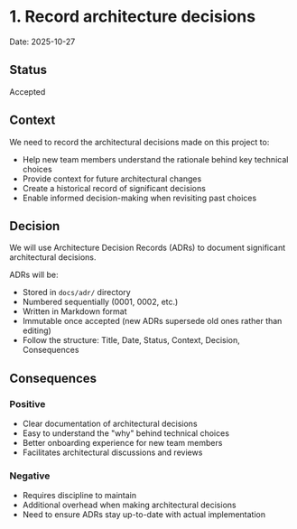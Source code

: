 # 1. Record architecture decisions

Date: 2025-10-27

## Status

Accepted

## Context

We need to record the architectural decisions made on this project to:

- Help new team members understand the rationale behind key technical choices
- Provide context for future architectural changes
- Create a historical record of significant decisions
- Enable informed decision-making when revisiting past choices

## Decision

We will use Architecture Decision Records (ADRs) to document significant architectural decisions.

ADRs will be:

- Stored in `docs/adr/` directory
- Numbered sequentially (0001, 0002, etc.)
- Written in Markdown format
- Immutable once accepted (new ADRs supersede old ones rather than editing)
- Follow the structure: Title, Date, Status, Context, Decision, Consequences

## Consequences

### Positive

- Clear documentation of architectural decisions
- Easy to understand the "why" behind technical choices
- Better onboarding experience for new team members
- Facilitates architectural discussions and reviews

### Negative

- Requires discipline to maintain
- Additional overhead when making architectural decisions
- Need to ensure ADRs stay up-to-date with actual implementation
